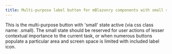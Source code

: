```yaml
---
title: Multi-purpose label button for mBlazonry components with small state active
---
```


This is the multi-purpose button with 'small' state active (via css class name: .small). The small state should be reserved for user actions of lesser contextual importance to the current task, or when numerous buttons populate a particular area and screen space is limited with included label icon.